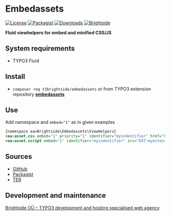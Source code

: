 # Embedassets
[![License](https://poser.pugx.org/t3brightside/embedassets/license)](LICENSE.txt)
[![Packagist](https://img.shields.io/packagist/v/t3brightside/embedassets.svg?style=flat)](https://packagist.org/packages/t3brightside/embedassets)
[![Downloads](https://poser.pugx.org/t3brightside/embedassets/downloads)](https://packagist.org/packages/t3brightside/embedassets)
[![Brightside](https://img.shields.io/badge/by-t3brightside.com-orange.svg?style=flat)](https://t3brightside.com)

**Fluid viewhelpers for embed and minified CSS/JS**

## System requirements

- TYPO3 Fluid

## Install

- `composer req t3brightside/embedassets` or from TYPO3 extension repository **[embedassets](https://extensions.typo3.org/extension/embedassets/)**

## Use

Add namespace and `embed="1"` as in given examples
```xml
{namespace ea=Brightside\Embedassets\ViewHelpers}
<ea:asset.css embed="1" priority="1" identifier="myindentifier" href="EXT:myextension/Resources/Public/Css/myfile.css" />
<ea:asset.script embed="1" identifier="myindentifier" src="EXT:myextension/Resources/Public/JavaScript/myfile.js" />
```

## Sources

- [GitHub](https://github.com/t3brightside/embedassets)
- [Packagist](https://packagist.org/packages/t3brightside/embedassets)
- [TER](https://extensions.typo3.org/extension/embedassets/)

## Development and maintenance

[Brightside OÜ – TYPO3 development and hosting specialised web agency](https://t3brightside.com/)
